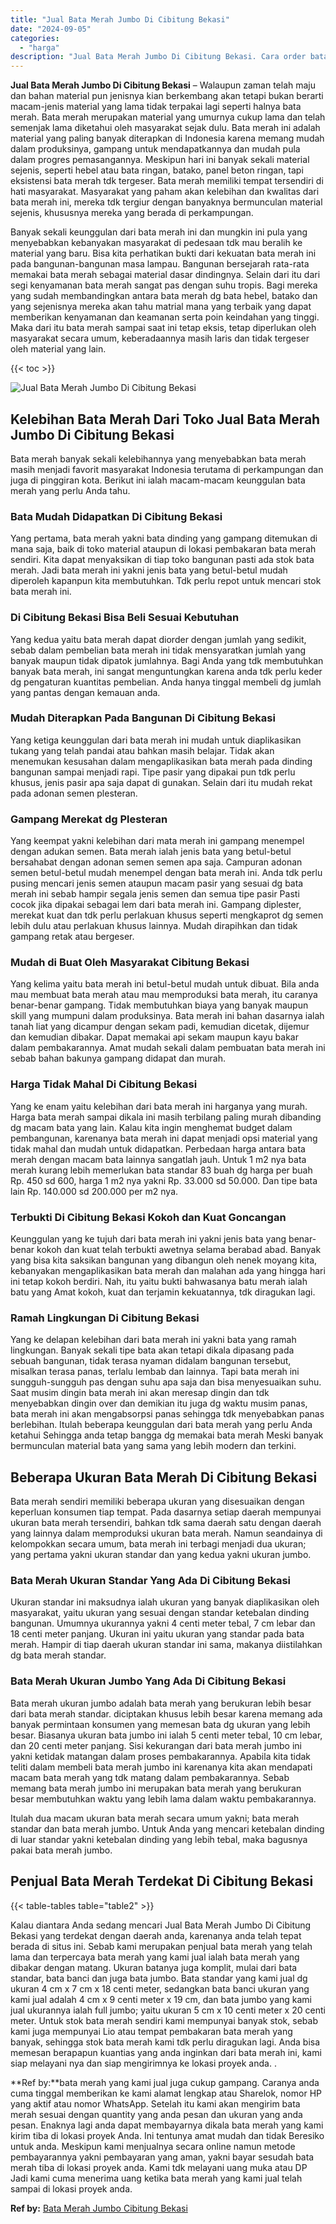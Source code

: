 ```yaml
---
title: "Jual Bata Merah Jumbo Di Cibitung Bekasi"
date: "2024-09-05"
categories: 
  - "harga"
description: "Jual Bata Merah Jumbo Di Cibitung Bekasi. Cara order bata merah yang kami jual juga cukup gampang. Caranya anda cuma tinggal memberikan ke kami alamat lengka..."
---
```


**Jual Bata Merah Jumbo Di Cibitung Bekasi** – Walaupun zaman telah maju dan bahan material pun jenisnya kian berkembang akan tetapi bukan berarti macam-jenis material yang lama tidak terpakai lagi seperti halnya bata merah. Bata merah merupakan material yang umurnya cukup lama dan telah semenjak lama diketahui oleh masyarakat sejak dulu. Bata merah ini adalah material yang paling banyak diterapkan di Indonesia karena memang mudah dalam produksinya, gampang untuk mendapatkannya dan mudah pula dalam progres pemasangannya. Meskipun hari ini banyak sekali material sejenis, seperti hebel atau bata ringan, batako, panel beton ringan, tapi eksistensi bata merah tdk tergeser. Bata merah memiliki tempat tersendiri di hati masyarakat. Masyarakat yang paham akan kelebihan dan kwalitas dari bata merah ini, mereka tdk tergiur dengan banyaknya bermunculan material sejenis, khususnya mereka yang berada di perkampungan.

Banyak sekali keunggulan dari bata merah ini dan mungkin ini pula yang menyebabkan kebanyakan masyarakat di pedesaan tdk mau beralih ke material yang baru. Bisa kita perhatikan bukti dari kekuatan bata merah ini pada bangunan-bangunan masa lampau. Bangunan bersejarah rata-rata memakai bata merah sebagai material dasar dindingnya. Selain dari itu dari segi kenyamanan bata merah sangat pas dengan suhu tropis. Bagi mereka yang sudah membandingkan antara bata merah dg bata hebel, batako dan yang sejenisnya mereka akan tahu matrial mana yang terbaik yang dapat memberikan kenyamanan dan keamanan serta poin keindahan yang tinggi. Maka dari itu bata merah sampai saat ini tetap eksis, tetap diperlukan oleh masyarakat secara umum, keberadaannya masih laris dan tidak tergeser oleh material yang lain.

{{< toc >}}

![Jual Bata Merah Jumbo Di Cibitung Bekasi](/images/jual-bata-merah-26.png)

## Kelebihan Bata Merah Dari Toko Jual Bata Merah Jumbo Di Cibitung Bekasi

Bata merah banyak sekali kelebihannya yang menyebabkan bata merah masih menjadi favorit masyarakat Indonesia terutama di perkampungan dan juga di pinggiran kota. Berikut ini ialah macam-macam keunggulan bata merah yang perlu Anda tahu.

### Bata Mudah Didapatkan Di Cibitung Bekasi

Yang pertama, bata merah yakni bata dinding yang gampang ditemukan di mana saja, baik di toko material ataupun di lokasi pembakaran bata merah sendiri. Kita dapat menyaksikan di tiap toko bangunan pasti ada stok bata merah. Jadi bata merah ini yakni jenis bata yang betul-betul mudah diperoleh kapanpun kita membutuhkan. Tdk perlu repot untuk mencari stok bata merah ini.

### Di Cibitung Bekasi Bisa Beli Sesuai Kebutuhan

Yang kedua yaitu bata merah dapat diorder dengan jumlah yang sedikit, sebab dalam pembelian bata merah ini tidak mensyaratkan jumlah yang banyak maupun tidak dipatok jumlahnya. Bagi Anda yang tdk membutuhkan banyak bata merah, ini sangat menguntungkan karena anda tdk perlu keder dg pengaturan kuantitas pembelian. Anda hanya tinggal membeli dg jumlah yang pantas dengan kemauan anda.

### Mudah Diterapkan Pada Bangunan Di Cibitung Bekasi

Yang ketiga keunggulan dari bata merah ini mudah untuk diaplikasikan tukang yang telah pandai atau bahkan masih belajar. Tidak akan menemukan kesusahan dalam mengaplikasikan bata merah pada dinding bangunan sampai menjadi rapi. Tipe pasir yang dipakai pun tdk perlu khusus, jenis pasir apa saja dapat di gunakan. Selain dari itu mudah rekat pada adonan semen plesteran.

### Gampang Merekat dg Plesteran

Yang keempat yakni kelebihan dari mata merah ini gampang menempel dengan adukan semen. Bata merah ialah jenis bata yang betul-betul bersahabat dengan adonan semen semen apa saja. Campuran adonan semen betul-betul mudah menempel dengan bata merah ini. Anda tdk perlu pusing mencari jenis semen ataupun macam pasir yang sesuai dg bata merah ini sebab hampir segala jenis semen dan semua tipe pasir Pasti cocok jika dipakai sebagai lem dari bata merah ini. Gampang diplester, merekat kuat dan tdk perlu perlakuan khusus seperti mengkaprot dg semen lebih dulu atau perlakuan khusus lainnya. Mudah dirapihkan dan tidak gampang retak atau bergeser.

### Mudah di Buat Oleh Masyarakat Cibitung Bekasi

Yang kelima yaitu bata merah ini betul-betul mudah untuk dibuat. Bila anda mau membuat bata merah atau mau memproduksi bata merah, itu caranya benar-benar gampang. Tidak membutuhkan biaya yang banyak maupun skill yang mumpuni dalam produksinya. Bata merah ini bahan dasarnya ialah tanah liat yang dicampur dengan sekam padi, kemudian dicetak, dijemur dan kemudian dibakar. Dapat memakai api sekam maupun kayu bakar dalam pembakarannya. Amat mudah sekali dalam pembuatan bata merah ini sebab bahan bakunya gampang didapat dan murah.

### Harga Tidak Mahal Di Cibitung Bekasi

Yang ke enam yaitu kelebihan dari bata merah ini harganya yang murah. Harga bata merah sampai dikala ini masih terbilang paling murah dibanding dg macam bata yang lain. Kalau kita ingin menghemat budget dalam pembangunan, karenanya bata merah ini dapat menjadi opsi material yang tidak mahal dan mudah untuk didapatkan. Perbedaan harga antara bata merah dengan macam bata lainnya sangatlah jauh. Untuk 1 m2 nya bata merah kurang lebih memerlukan bata standar 83 buah dg harga per buah Rp. 450 sd 600, harga 1 m2 nya yakni Rp. 33.000 sd 50.000. Dan tipe bata lain Rp. 140.000 sd 200.000 per m2 nya.

### Terbukti Di Cibitung Bekasi Kokoh dan Kuat Goncangan

Keunggulan yang ke tujuh dari bata merah ini yakni jenis bata yang benar-benar kokoh dan kuat telah terbukti awetnya selama berabad abad. Banyak yang bisa kita saksikan bangunan yang dibangun oleh nenek moyang kita, kebanyakan mengaplikasikan bata merah dan malahan ada yang hingga hari ini tetap kokoh berdiri. Nah, itu yaitu bukti bahwasanya batu merah ialah batu yang Amat kokoh, kuat dan terjamin kekuatannya, tdk diragukan lagi.

### Ramah Lingkungan Di Cibitung Bekasi

Yang ke delapan kelebihan dari bata merah ini yakni bata yang ramah lingkungan. Banyak sekali tipe bata akan tetapi dikala dipasang pada sebuah bangunan, tidak terasa nyaman didalam bangunan tersebut, misalkan terasa panas, terlalu lembab dan lainnya. Tapi bata merah ini sungguh-sungguh pas dengan suhu apa saja dan bisa menyesuaikan suhu. Saat musim dingin bata merah ini akan meresap dingin dan tdk menyebabkan dingin over dan demikian itu juga dg waktu musim panas, bata merah ini akan mengabsorpsi panas sehingga tdk menyebabkan panas berlebihan. Itulah beberapa keunggulan dari bata merah yang perlu Anda ketahui Sehingga anda tetap bangga dg memakai bata merah Meski banyak bermunculan material bata yang sama yang lebih modern dan terkini.

## Beberapa Ukuran Bata Merah Di Cibitung Bekasi

Bata merah sendiri memiliki beberapa ukuran yang disesuaikan dengan keperluan konsumen tiap tempat. Pada dasarnya setiap daerah mempunyai ukuran bata merah tersendiri, bahkan tdk sama daerah satu dengan daerah yang lainnya dalam memproduksi ukuran bata merah. Namun seandainya di kelompokkan secara umum, bata merah ini terbagi menjadi dua ukuran; yang pertama yakni ukuran standar dan yang kedua yakni ukuran jumbo.

### Bata Merah Ukuran Standar Yang Ada Di Cibitung Bekasi

Ukuran standar ini maksudnya ialah ukuran yang banyak diaplikasikan oleh masyarakat, yaitu ukuran yang sesuai dengan standar ketebalan dinding bangunan. Umumnya ukurannya yakni 4 centi meter tebal, 7 cm lebar dan 18 centi meter panjang. Ukuran ini yaitu ukuran yang standar pada bata merah. Hampir di tiap daerah ukuran standar ini sama, makanya diistilahkan dg bata merah standar.

### Bata Merah Ukuran Jumbo Yang Ada Di Cibitung Bekasi

Bata merah ukuran jumbo adalah bata merah yang berukuran lebih besar dari bata merah standar. diciptakan khusus lebih besar karena memang ada banyak permintaan konsumen yang memesan bata dg ukuran yang lebih besar. Biasanya ukuran bata jumbo ini ialah 5 centi meter tebal, 10 cm lebar, dan 20 centi meter panjang. Sisi kekurangan dari bata merah jumbo ini yakni ketidak matangan dalam proses pembakarannya. Apabila kita tidak teliti dalam membeli bata merah jumbo ini karenanya kita akan mendapati macam bata merah yang tdk matang dalam pembakarannya. Sebab memang bata merah jumbo ini merupakan bata merah yang berukuran besar membutuhkan waktu yang lebih lama dalam waktu pembakarannya.

Itulah dua macam ukuran bata merah secara umum yakni; bata merah standar dan bata merah jumbo. Untuk Anda yang mencari ketebalan dinding di luar standar yakni ketebalan dinding yang lebih tebal, maka bagusnya pakai bata merah jumbo.

## Penjual Bata Merah Terdekat Di Cibitung Bekasi

{{< table-tables table="table2" >}}

Kalau diantara Anda sedang mencari Jual Bata Merah Jumbo Di Cibitung Bekasi yang terdekat dengan daerah anda, karenanya anda telah tepat berada di situs ini. Sebab kami merupakan penjual bata merah yang telah lama dan terpercaya bata merah yang kami jual ialah bata merah yang dibakar dengan matang. Ukuran batanya juga komplit, mulai dari bata standar, bata banci dan juga bata jumbo. Bata standar yang kami jual dg ukuran 4 cm x 7 cm x 18 centi meter, sedangkan bata banci ukuran yang kami jual adalah 4 cm x 9 centi meter x 19 cm, dan bata jumbo yang kami jual ukurannya ialah full jumbo; yaitu ukuran 5 cm x 10 centi meter x 20 centi meter. Untuk stok bata merah sendiri kami mempunyai banyak stok, sebab kami juga mempunyai Lio atau tempat pembakaran bata merah yang banyak, sehingga stok bata merah kami tdk perlu diragukan lagi. Anda bisa memesan berapapun kuantias yang anda inginkan dari bata merah ini, kami siap melayani nya dan siap mengirimnya ke lokasi proyek anda.
.

**Ref by:**bata merah yang kami jual juga cukup gampang. Caranya anda cuma tinggal memberikan ke kami alamat lengkap atau Sharelok, nomor HP yang aktif atau nomor WhatsApp. Setelah itu kami akan mengirim bata merah sesuai dengan quantity yang anda pesan dan ukuran yang anda pesan. Enaknya lagi anda dapat membayarnya dikala bata merah yang kami kirim tiba di lokasi proyek Anda. Ini tentunya amat mudah dan tidak Beresiko untuk anda. Meskipun kami menjualnya secara online namun metode pembayarannya yakni pembayaran yang aman, yakni bayar sesudah bata merah tiba di lokasi proyek anda. Kami tdk melayani uang muka atau DP Jadi kami cuma menerima uang ketika bata merah yang kami jual telah sampai di lokasi proyek anda.

**Ref by:** [Bata Merah Jumbo Cibitung Bekasi](https://id.wikipedia.org/wiki/Bata)
